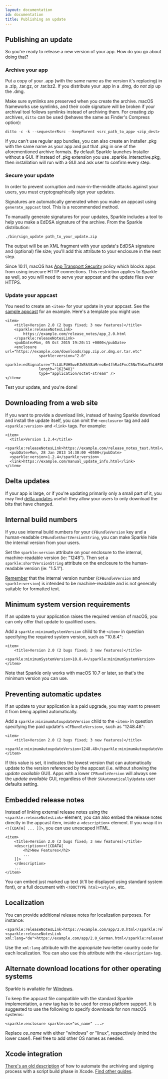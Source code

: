 ```yaml
---
layout: documentation
id: documentation
title: Publishing an update
---
```

## Publishing an update

So you're ready to release a new version of your app. How do you go about doing that?

### Archive your app

Put a copy of your .app (with the same name as the version it's replacing) in a .zip, .tar.gz, or .tar.bz2. If you distribute your .app in a .dmg, do _not_ zip up the .dmg.

Make sure symlinks are preserved when you create the archive. macOS frameworks use symlinks, and their code signature will be broken if your archival tool follows symlinks instead of archiving them. For creating zip archives, `ditto` can be used (behaves the same as Finder's Compress option):

    ditto -c -k --sequesterRsrc --keepParent <src_path_to_app> <zip_dest>

If you can't use regular app bundles, you can also create an Installer .pkg with the same name as your app and put that .pkg in one of the aforementioned archive formats. By default Sparkle launches Installer without a GUI. If instead of .pkg extension you use .sparkle_interactive.pkg, then installation will run with a GUI and ask user to confirm every step.

### Secure your update

In order to prevent corruption and man-in-the-middle attacks against your users, you must cryptographically sign your updates.

Signatures are automatically generated when you make an appcast using `generate_appcast` tool. This is a recommended method.

To manually generate signatures for your updates, Sparkle includes a tool to help you make a EdDSA signature of the archive. From the Sparkle distribution:

    ./bin/sign_update path_to_your_update.zip

The output will be an XML fragment with your update's EdDSA signature and (optional) file size; you'll add this attribute to your enclosure in the next step.

Since 10.11, macOS has [App Transport Security](//developer.apple.com/library/prerelease/mac/technotes/App-Transport-Security-Technote/) policy which blocks apps from using insecure HTTP connections. This restriction applies to Sparkle as well, so you will need to serve your appcast and the update files over HTTPS.

### Update your appcast

You need to create an `<item>` for your update in your appcast. See the [sample appcast](/files/sparkletestcast.xml) for an example. Here's a template you might use:

    <item>
        <title>Version 2.0 (2 bugs fixed; 3 new features)</title>
        <sparkle:releaseNotesLink>
            https://example.com/release_notes/app_2.0.html
        </sparkle:releaseNotesLink>
        <pubDate>Mon, 05 Oct 2015 19:20:11 +0000</pubDate>
        <enclosure url="https://example.com/downloads/app.zip.or.dmg.or.tar.etc"
                   sparkle:version="2.0"
                   sparkle:edSignature="7cLALFUHSwvEJWSkV8aMreoBe4fhRa4FncC5NoThKxwThL6FDR7hTiPJh1fo2uagnPogisnQsgFgq6mGkt2RBw=="
                   length="1623481"
                   type="application/octet-stream" />
    </item>

Test your update, and you're done!

## Downloading from a web site

If you want to provide a download link, instead of having Sparkle download and install the update itself, you can omit the `<enclosure>` tag and add `<sparkle:version>` and `<link>` tags. For example:

    <item>
      <title>Version 1.2.4</title>
      <sparkle:releaseNotesLink>https://example.com/release_notes_test.html</sparkle:releaseNotesLink>
      <pubDate>Mon, 28 Jan 2013 14:30:00 +0500</pubDate>
      <sparkle:version>1.2.4</sparkle:version>
      <link>https://example.com/manual_update_info.html</link>
    </item>

## Delta updates

If your app is large, or if you're updating primarily only a small part of it, you may find [delta updates](/documentation/delta-updates/) useful: they allow your users to only download the bits that have changed.

## Internal build numbers

If you use internal build numbers for your `CFBundleVersion` key and a human-readable `CFBundleShortVersionString`, you can make Sparkle hide the internal version from your users.

Set the `sparkle:version` attribute on your enclosure to the internal, machine-readable version (ie: "1248"). Then set a `sparkle:shortVersionString` attribute on the enclosure to the human-readable version (ie: "1.5.1").

[Remember](//lists.apple.com/archives/carbon-dev/2006/Jun/msg00139.html) that the internal version number (`CFBundleVersion` and `sparkle:version`) is intended to be machine-readable and is not generally suitable for formatted text.

## Minimum system version requirements

If an update to your application raises the required version of macOS, you can only offer that update to qualified users.

Add a `sparkle:minimumSystemVersion` child to the `<item>` in question specifying the required system version, such as "10.8.4":

    <item>
        <title>Version 2.0 (2 bugs fixed; 3 new features)</title>
        <sparkle:minimumSystemVersion>10.8.4</sparkle:minimumSystemVersion>
    </item>

Note that Sparkle only works with macOS 10.7 or later, so that's the minimum version you can use.

## Preventing automatic updates

If an update to your application is a paid upgrade, you may want to prevent it from being applied automatically.

Add a `sparkle:minimumAutoupdateVersion` child to the `<item>` in question specifying the paid update's `<CFBundleVersion>`, such as "1248.48":

    <item>
        <title>Version 2.0 (2 bugs fixed; 3 new features)</title>
        <sparkle:minimumAutoupdateVersion>1248.48</sparkle:minimumAutoupdateVersion>
    </item>

If this value is set, it indicates the lowest version that can automatically update to the version referenced by the appcast (i.e. without showing the _update available_ GUI). Apps with a lower `CFBundleVersion` will always see the _update available_ GUI, regardless of their `SUAutomaticallyUpdate` user defaults setting.

## Embedded release notes

Instead of linking external release notes using the `<sparkle:releaseNotesLink>` element, you can also embed the release notes directly in the appcast item, inside a `<description>` element. If you wrap it in `<![CDATA[ ... ]]>`, you can use unescaped HTML.

    <item>
        <title>Version 2.0 (2 bugs fixed; 3 new features)</title>
        <description><![CDATA[
            <h2>New Features</h2>
            ...
        ]]>
        </description>
        ...
    </item>

You can embed just marked up text (it'll be displayed using standard system font), or a full document with `<!DOCTYPE html><style>`, etc.

## Localization

You can provide additional release notes for localization purposes. For instance:

    <sparkle:releaseNotesLink>https://example.com/app/2.0.html</sparkle:releaseNotesLink>
    <sparkle:releaseNotesLink xml:lang="de">https://example.com/app/2.0_German.html</sparkle:releaseNotesLink>

Use the `xml:lang` attribute with the appropriate two-letter country code for each localization. You can also use this attribute with the `<description>` tag.

## Alternate download locations for other operating systems

Sparkle is available for [Windows](http://winsparkle.org).

To keep the appcast file compatible with the standard Sparkle implementation, a new tag has to be used for cross platform support. It is suggested to use the following to specify downloads for non macOS systems:

    <sparkle:enclosure sparkle:os="os_name" ...>

Replace _os_name_ with either "windows" or "linux", respectively (mind the lower case!). Feel free to add other OS names as needed.

## Xcode integration

[There's an old description](//web.archive.org/web/20120708050000/http://www.entropy.ch/blog/Developer/2008/09/22/Sparkle-Appcast-Automation-in-Xcode.html) of how to automate the archiving and signing process with a script build phase in Xcode. [Find other guides](//www.google.com/search?q=Sparkle+Appcast+Automation).
